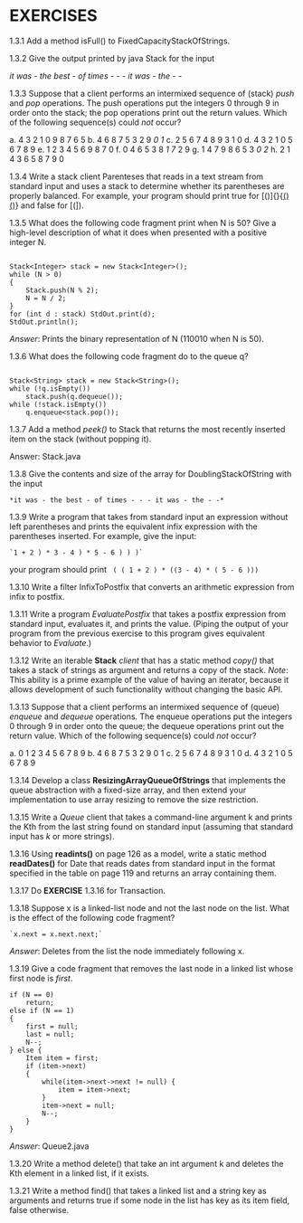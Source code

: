 # EXERCISES 

1.3.1 Add a method isFull() to FixedCapacityStackOfStrings.

1.3.2 Give the output printed by java Stack for the input

  *it was - the best - of times - - - it was - the - -*


1.3.3 Suppose that a client performs an intermixed sequence of (stack) *push* and *pop* operations. The push operations put the integers 0 through 9 in order onto the stack; the pop operations print out the return values. Which of the following sequence(s) could *not* occur?

a. 4 3 2 1 0 9 8 7 6 5
b. 4 6 8 7 5 3 2 9 *0 1*
c. 2 5 6 7 4 8 9 3 1 0
d. 4 3 2 1 0 5 6 7 8 9
e. 1 2 3 4 5 6 9 8 7 0
f. 0 4 6 5 3 8 *1 7* 2 9
g. 1 4 7 9 8 6 5 3 *0 2*
h. 2 1 4 3 6 5 8 7 9 0
 
1.3.4 Write a stack client  Parenteses that reads in a text stream from standard input and uses a stack to determine whether its parentheses are properly balanced. For example, your program should print true for [()]{}{[()()]()} and false for [(]).   

1.3.5 What does the following code fragment print when N is 50? Give a high-level description of what it does when presented with a positive integer N.

```

Stack<Integer> stack = new Stack<Integer>();
while (N > 0)
{
    Stack.push(N % 2);
    N = N / 2;
}
for (int d : stack) StdOut.print(d);
StdOut.println();

```
*Answer*: Prints the binary representation of N (110010 when N is 50).

1.3.6 What does the following code fragment do to the queue q?

```

Stack<String> stack = new Stack<String>();
while (!q.isEmpty())
    stack.push(q.dequeue());
while (!stack.isEmpty())
    q.enqueue<stack.pop());

```


1.3.7 Add a method *peek()* to Stack that returns the most recently inserted item on the stack (without popping it).

Answer: Stack.java

1.3.8 Give the contents and size of the array for DoublingStackOfString with the input

    *it was - the best - of times - - - it was - the - -*

1.3.9 Write a program that takes from standard input an expression without left parentheses and prints the equivalent infix expression with the parentheses inserted. For example, give the input: 

    `1 + 2 ) * 3 - 4 ) * 5 - 6 ) ) )`
your program should print
    ` ( ( 1 + 2 ) * ((3 - 4) * ( 5 - 6 )))`

1.3.10 Write a filter InfixToPostfix that converts an arithmetic expression from infix to postfix.

1.3.11 Write a program *EvaluatePostfix* that takes a postfix expression from standard input, evaluates it, and prints the value. (Piping the output of your program from the previous exercise to this program gives equivalent behavior to *Evaluate*.)

1.3.12 Write an iterable **Stack** *client* that has a static method *copy()* that takes a stack of strings as argument and returns a copy of the stack. *Note*: This ability is a prime example of the value of having an iterator, because it allows development of such functionality without changing the basic API.

1.3.13 Suppose that a client performs an intermixed sequence of (queue) *enqueue* and *dequeue* operations. The enqueue operations put the integers 0 through 9 in order onto the queue; the dequeue operations print out the return value. Which of the following sequence(s) could *not* occur?

a. 0 1 2 3 4 5 6 7 8 9
b. 4 6 8 7 5 3 2 9 0 1
c. 2 5 6 7 4 8 9 3 1 0
d. 4 3 2 1 0 5 6 7 8 9

1.3.14 Develop a class **ResizingArrayQueueOfStrings** that implements the queue abstraction with a fixed-size array, and then extend your implementation to use array resizing to remove the size restriction.

1.3.15 Write a *Queue* client that takes a command-line argument k and prints the Kth from the last string found on standard input (assuming that standard input has *k* or more strings).

1.3.16 Using **readints()** on page 126 as a model, write a static method **readDates()** for Date that reads dates from standard input in the format specified in the table on page 119 and returns an array containing them.


1.3.17 Do **EXERCISE** 1.3.16 for Transaction.


1.3.18 Suppose x is a linked-list node and not the last node on the list. What is the effect of the following code fragment?

    `x.next = x.next.next;`

*Answer*: Deletes from the list the node immediately following x.

1.3.19 Give a code fragment that removes the last node in a linked list whose first node is *first*.

```
if (N == 0)
    return;
else if (N == 1)
{
    first = null;
    last = null;
    N--;
} else {
    Item item = first;
    if (item->next)
    {
        while(item->next->next != null) {
            item = item->next;
        }
        item->next = null;
        N--;
    }
}

```
*Answer*: Queue2.java

1.3.20 Write a method delete() that take an int argument k and deletes the Kth element in a linked list, if it exists.

1.3.21 Write a method find() that takes a linked list and a string key as arguments and returns true if some node in the list has key as its item field, false otherwise.










